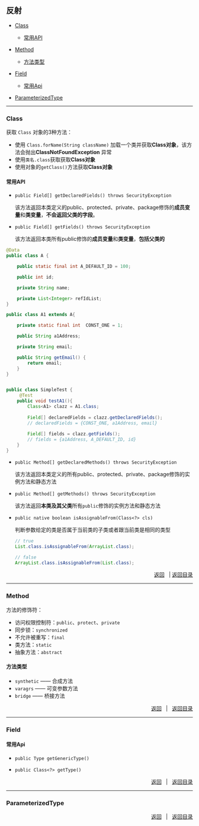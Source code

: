 ## <a name="top">反射</a>

+ <a href="#class">Class</a>
  + <a href="#class-api">常用API</a>



+ <a href="#Method">Method</a>
  + <a href="#method-type">方法类型</a>




+ <a href="#Field">Field</a>

  + <a href="#Field-Api">常用Api</a>





+ <a href="#ParameterizedType">ParameterizedType</a>





----
### <a name="class">Class</a>



获取 `Class` 对象的3种方法：

+ 使用 `Class.forName(String className)` 加载一个类并获取**Class对象**，该方法会抛出**ClassNotFoundException** 异常
+ 使用`类名.class`获取获取**Class对象**
+ 使用对象的`getClass()`方法获取**Class对象**



#### <a name="class-api">常用API</a>

+ `public Field[] getDeclaredFields() throws SecurityException`

  该方法返回本类定义的public、protected、private、package修饰的**成员变量**和**类变量**，**不会返回父类的字段**。

+ `public Field[] getFields() throws SecurityException`

  该方法返回本类所有public修饰的**成员变量**和**类变量**，**包括父类的**

```java
@Data
public class A {

    public static final int A_DEFAULT_ID = 100;

    public int id;

    private String name;

    private List<Integer> refIdList;
}

public class A1 extends A{

    private static final int  CONST_ONE = 1;

    public String a1Address;

    private String email;

    public String getEmail() {
        return email;
    }
}


public class SimpleTest {
     @Test
    public void testA1(){
        Class<A1> clazz = A1.class;
        
        Field[] declaredFields = clazz.getDeclaredFields();
        // declaredFields = {CONST_ONE, a1Address, email}
        
        Field[] fields = clazz.getFields();
        // fields = {a1Address, A_DEFAULT_ID, id}
    }
}
```





+ `public Method[] getDeclaredMethods() throws SecurityException`

  该方法返回本类定义的所有public、protected、private、package修饰的实例方法和静态方法



+ `public Method[] getMethods() throws SecurityException`

  该方法返回**本类及其父类**所有`public`修饰的实例方法和静态方法





+ `public native boolean isAssignableFrom(Class<?> cls)`

  判断参数给定的类是否属于当前类的子类或者跟当前类是相同的类型

  ```java
  // true
  List.class.isAssignableFrom(ArrayList.class);
  
  // false
  ArrayList.class.isAssignableFrom(List.class);
  ```

  



<p align="right"><a href="#class">返回</a> &nbsp&nbsp| <a href="#top">返回目录</a> </p>

-----
### <a name="Method">Method</a>



方法的修饰符：

+ 访问权限控制符：`public`、`protect`、`private`
+ 同步锁：`synchronized`
+ 不允许被重写：`final`
+ 类方法：`static`
+ 抽象方法：`abstract`



#### <a name="method-type">方法类型</a>

+ `synthetic` —— 合成方法
+ `varagrs` —— 可变参数方法
+ `bridge` —— 桥接方法







<p align="right"><a href="#Method">返回</a> &nbsp&nbsp| &nbsp&nbsp<a href="#top">返回目录</a> </p>

---
### <a name="Field">Field</a>



#### <a name="Field-Api">常用Api</a>

+ `public Type getGenericType()`



+ `public Class<?> getType()`








<p align="right"><a href="#Field">返回</a> &nbsp&nbsp| &nbsp&nbsp<a href="#top">返回目录</a> </p>

------
### <a name="ParameterizedType">ParameterizedType</a>







<p align="right"><a href="#ParameterizedType">返回</a> &nbsp&nbsp| &nbsp&nbsp<a href="#top">返回目录</a> </p>